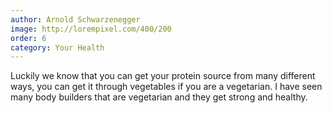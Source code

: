 ```yaml
---
author: Arnold Schwarzenegger
image: http://lorempixel.com/400/200
order: 6
category: Your Health 
---
```


Luckily we know that you can get your protein source from many different ways, you can get it through vegetables if you are a vegetarian. I have seen many body builders that are vegetarian and they get strong and healthy.
